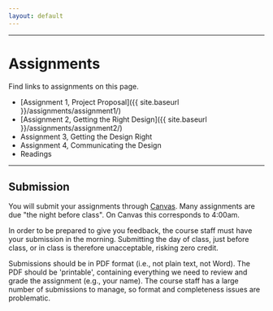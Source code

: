 ```yaml
---
layout: default
---
```


---

# Assignments

Find links to assignments on this page.

- [Assignment 1, Project Proposal]({{ site.baseurl }}/assignments/assignment1/)
- [Assignment 2, Getting the Right Design]({{ site.baseurl }}/assignments/assignment2/)
- Assignment 3, Getting the Design Right
- Assignment 4, Communicating the Design
- Readings

---

## Submission

You will submit your assignments through [Canvas](http://canvas.uw.edu).
Many assignments are due "the night before class".
On Canvas this corresponds to 4:00am.

In order to be prepared to give you feedback, the course staff must have your submission in the morning.
Submitting the day of class, just before class, or in class is therefore unacceptable, risking zero credit.

Submissions should be in PDF format (i.e., not plain text, not Word). 
The PDF should be 'printable', containing everything we need to review and grade the assignment (e.g., your name).
The course staff has a large number of submissions to manage, so format and completeness issues are problematic.
